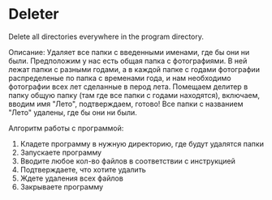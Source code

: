 # Deleter
Delete all directories everywhere in the program directory.

Описание:
Удаляет все папки с введенными именами, где бы они ни были. Предположим у нас есть общая папка с фотографиями. В ней лежат папки с разными годами,
а в каждой папке с годами фотографии распределеные по папка с временами года, и нам необходимо фотографии всех лет сделанные в перод лета. Помещаем
делитер в папку общую папку (там где все папки с годами находятся), включаем, вводим имя "Лето", подтверждаем, готово! Все папки с названием "Лето"
удалены, где бы они ни были.

Алгоритм работы с программой:
1. Кладете программу в нужную директорию, где будут удалятся папки
2. Запускаете программу
3. Вводите любое кол-во файлов в соответствии с инструкцией
4. Подтверждаете, что хотите удалить
5. Ждете удаления всех файлов
6. Закрываете программу
